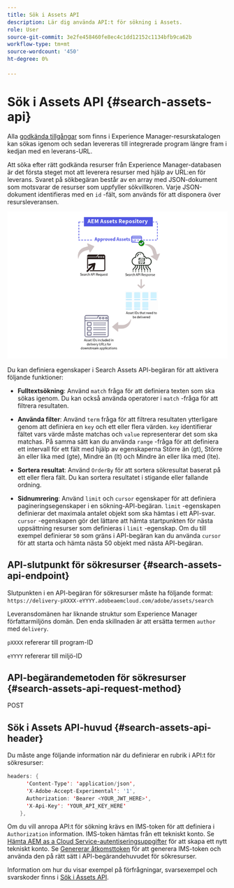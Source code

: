 ```yaml
---
title: Sök i Assets API
description: Lär dig använda API:t för sökning i Assets.
role: User
source-git-commit: 3e2fe458460fe8ec4c1dd12152c1134bfb9ca62b
workflow-type: tm+mt
source-wordcount: '450'
ht-degree: 0%

---
```


# Sök i Assets API {#search-assets-api}

Alla [godkända tillgångar](approve-assets.md) som finns i Experience Manager-resurskatalogen kan sökas igenom och sedan levereras till integrerade program längre fram i kedjan med en leverans-URL.

Att söka efter rätt godkända resurser från Experience Manager-databasen är det första steget mot att leverera resurser med hjälp av URL:en för leverans. Svaret på sökbegäran består av en array med JSON-dokument som motsvarar de resurser som uppfyller sökvillkoren. Varje JSON-dokument identifieras med en `id` -fält, som används för att disponera över resursleveransen.

![Översikt över protokollet för direkt binär överföring](assets/search-assets-api-overview.png)

Du kan definiera egenskaper i Search Assets API-begäran för att aktivera följande funktioner:

* **Fulltextsökning**: Använd `match` fråga för att definiera texten som ska sökas igenom.  Du kan också använda operatorer i `match` -fråga för att filtrera resultaten.

* **Använda filter**: Använd `term` fråga för att filtrera resultaten ytterligare genom att definiera en `key` och ett eller flera värden. `key` identifierar fältet vars värde måste matchas och `value` representerar det som ska matchas. På samma sätt kan du använda `range` -fråga för att definiera ett intervall för ett fält med hjälp av egenskaperna Större än (gt), Större än eller lika med (gte), Mindre än (lt) och Mindre än eller lika med (lte).

* **Sortera resultat**: Använd `OrderBy` för att sortera sökresultat baserat på ett eller flera fält. Du kan sortera resultatet i stigande eller fallande ordning.

* **Sidnumrering**: Använd `limit` och `cursor` egenskaper för att definiera pagineringsegenskaper i en sökning-API-begäran. `limit` -egenskapen definierar det maximala antalet objekt som ska hämtas i ett API-svar. `cursor` -egenskapen gör det lättare att hämta startpunkten för nästa uppsättning resurser som definieras i `limit` -egenskap. Om du till exempel definierar `50` som gräns i API-begäran kan du använda `cursor` för att starta och hämta nästa 50 objekt med nästa API-begäran.

## API-slutpunkt för sökresurser {#search-assets-api-endpoint}

Slutpunkten i en API-begäran för sökresurser måste ha följande format:
`https://delivery-pXXXX-eYYYY.adobeaemcloud.com/adobe/assets/search`

Leveransdomänen har liknande struktur som Experience Manager författarmiljöns domän. Den enda skillnaden är att ersätta termen `author` med `delivery`.

`pXXXX` refererar till program-ID

`eYYYY` refererar till miljö-ID

## API-begärandemetoden för sökresurser {#search-assets-api-request-method}

POST

## Sök i Assets API-huvud {#search-assets-api-header}

Du måste ange följande information när du definierar en rubrik i API:t för sökresurser:

```java
headers: {
      'Content-Type': 'application/json',
      'X-Adobe-Accept-Experimental': '1',
      Authorization: 'Bearer <YOUR_JWT_HERE>',
      'X-Api-Key': 'YOUR_API_KEY_HERE'
    },
```

Om du vill anropa API:t för sökning krävs en IMS-token för att definiera i `Authorization` information. IMS-token hämtas från ett tekniskt konto. Se [Hämta AEM as a Cloud Service-autentiseringsuppgifter](https://experienceleague.adobe.com/docs/experience-manager-cloud-service/content/implementing/developing/generating-access-tokens-for-server-side-apis.html?lang=en#fetch-the-aem-as-a-cloud-service-credentials) för att skapa ett nytt tekniskt konto. Se [Genererar åtkomsttoken](https://experienceleague.adobe.com/docs/experience-manager-cloud-service/content/implementing/developing/generating-access-tokens-for-server-side-apis.html?lang=en#generating-the-access-token) för att generera IMS-token och använda den på rätt sätt i API-begärandehuvudet för sökresurser.

Information om hur du visar exempel på förfrågningar, svarsexempel och svarskoder finns i [Sök i Assets API](https://adobe-aem-assets-delivery-experimental.redoc.ly/#operation/search).

